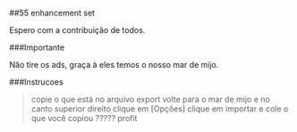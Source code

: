 ##55 enhancement set

Espero com a contribuição de todos.

###Importante

Não tire os ads, graça à eles temos o nosso mar de mijo.

###Instrucoes

>copie o que está no arquivo export
>volte para o mar de mijo e no canto superior direito clique em [Opções]
>clique em importar e cole o que você copiou
>?????
>profit

